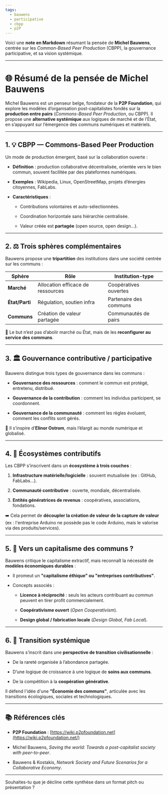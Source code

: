 ```yaml
---
tags:
  - bauwens
  - participative
  - cbpp
  - p2P
---
```

Voici une **note en Markdown** résumant la pensée de **Michel Bauwens**, centrée sur les _Common-Based Peer Production_ (CBPP), la gouvernance participative, et sa vision systémique.

---

# 🌐 Résumé de la pensée de Michel Bauwens

Michel Bauwens est un penseur belge, fondateur de la **P2P Foundation**, qui explore les modèles d’organisation post-capitalistes fondés sur la **production entre pairs** (_Commons-Based Peer Production_, ou CBPP). Il propose une **alternative systémique** aux logiques de marché et de l’État, en s’appuyant sur l’émergence des communs numériques et matériels.

---

## 1. 💡 CBPP — Commons-Based Peer Production

Un mode de production émergent, basé sur la collaboration ouverte :

- **Définition** : production collaborative décentralisée, orientée vers le bien commun, souvent facilitée par des plateformes numériques.
    
- **Exemples** : Wikipedia, Linux, OpenStreetMap, projets d’énergies citoyennes, FabLabs.
    
- **Caractéristiques** :
    
    - Contributions volontaires et auto-sélectionnées.
        
    - Coordination horizontale sans hiérarchie centralisée.
        
    - Valeur créée est **partagée** (open source, open design…).
        

---

## 2. ⚖️ Trois sphères complémentaires

Bauwens propose une **tripartition** des institutions dans une société centrée sur les communs :

|Sphère|Rôle|Institution-type|
|---|---|---|
|**Marché**|Allocation efficace de ressources|Coopératives ouvertes|
|**État/Parti**|Régulation, soutien infra|Partenaire des communs|
|**Communs**|Création de valeur partagée|Communautés de pairs|

🔁 Le but n’est pas d’abolir marché ou État, mais de les **reconfigurer au service des communs**.

---

## 3. 🏛️ Gouvernance contributive / participative

Bauwens distingue trois types de gouvernance dans les communs :

- **Gouvernance des ressources** : comment le commun est protégé, entretenu, distribué.
    
- **Gouvernance de la contribution** : comment les individus participent, se coordonnent.
    
- **Gouvernance de la communauté** : comment les règles évoluent, comment les conflits sont gérés.
    

🧩 Il s’inspire d’**Elinor Ostrom**, mais l’élargit au monde numérique et globalisé.

---

## 4. 🔄 Écosystèmes contributifs

Les CBPP s’inscrivent dans un **écosystème à trois couches** :

1. **Infrastructure matérielle/logicielle** : souvent mutualisée (ex : GitHub, FabLabs…).
    
2. **Communauté contributive** : ouverte, mondiale, décentralisée.
    
3. **Entités génératrices de revenus** : coopératives, associations, fondations.
    

➡️ Cela permet de **découpler la création de valeur de la capture de valeur** (ex : l'entreprise Arduino ne possède pas le code Arduino, mais le valorise via des produits/services).

---

## 5. 🌱 Vers un capitalisme des communs ?

Bauwens critique le capitalisme extractif, mais reconnaît la nécessité de **modèles économiques durables** :

- Il promeut un **"capitalisme éthique" ou "entreprises contributives"**.
    
- Concepts associés :
    
    - **Licence à réciprocité** : seuls les acteurs contribuant au commun peuvent en tirer profit commercialement.
        
    - **Coopérativisme ouvert** (_Open Cooperativism_).
        
    - **Design global / fabrication locale** (_Design Global, Fab Local_).
        

---

## 6. 🧭 Transition systémique

Bauwens s’inscrit dans une **perspective de transition civilisationnelle** :

- De la rareté organisée à l’abondance partagée.
    
- D’une logique de croissance à une logique de **soins aux communs**.
    
- De la compétition à la **coopération générative**.
    

Il défend l'idée d'une **"Économie des communs"**, articulée avec les transitions écologiques, sociales et technologiques.

---

## 📚 Références clés

- **P2P Foundation** : [https://wiki.p2pfoundation.net](https://wiki.p2pfoundation.net/)
    
- Michel Bauwens, _Saving the world: Towards a post-capitalist society with peer-to-peer_.
    
- Bauwens & Kostakis, _Network Society and Future Scenarios for a Collaborative Economy_.
    

---

Souhaites-tu que je décline cette synthèse dans un format pitch ou présentation ?